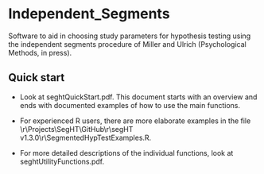 # Independent_Segments
Software to aid in choosing study parameters for hypothesis testing using the
independent segments procedure of Miller and Ulrich (Psychological Methods, in press).

## Quick start

* Look at seghtQuickStart.pdf. This document starts with an overview and ends with
documented examples of how to use the main functions.

* For experienced R users, there are more elaborate examples in the file
\r\Projects\SegHT\GitHub\r\segHT v1.3.0\r\SegmentedHypTestExamples.R.

* For more detailed descriptions of the individual functions, look at seghtUtilityFunctions.pdf.

